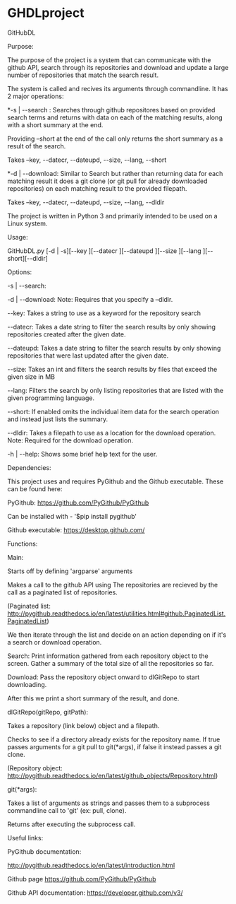 # GHDLproject


GitHubDL


Purpose:

The purpose of the project is a system that can communicate with the github API, search through its repositories and download and update a large number  of repositories that match the search result.

The system is called and recives its arguments through commandline. It has 2 major operations:

*-s | --search : Searches through github repositores based on provided search terms and returns with data 
on each of the matching results, along with a short summary at the end.

Providing –short at the end of the call only returns the short summary as a result of the search.

Takes –key, --datecr, --dateupd, --size, --lang, --short


*-d | --download: Similar to Search but rather than returning data for each matching result it does a git clone (or git pull for already downloaded repositories) on each matching result to the provided filepath.

Takes –key, --datecr, --dateupd, --size, --lang, --dldir


The project is written in Python 3 and primarily intended to be used on a Linux system.


Usage:

GitHubDL.py [-d | -s][--key <keyword>][--datecr <date>][--dateupd <date>][--size <int>][--lang <keyword>][--short][--dldir]


Options:

-s | --search:		

-d | --download:	Note: Requires that you specify a –dldir.

--key:			Takes a string to use as a keyword for the repository search

--datecr:		Takes a date string to filter the search results by only showing repositories 			created after the given date.

--dateupd:		Takes a date string to filter the search results by only showing repositories 			that were last updated after the given date.

--size:			Takes an int and filters the search results by files that exceed the given
			size in 	MB

--lang:			Filters the search by only listing repositories that are listed with the given 			programming language.

--short:			If enabled omits the individual item data for the search operation and instead 			just lists the summary.

--dldir:			Takes a filepath to use as a location for the download operation.
			Note: Required for the download operation.

-h | --help:		Shows some brief help text for the user.


Dependencies:

This project uses and requires PyGithub and the Github executable. These can be found here:

PyGithub:
https://github.com/PyGithub/PyGithub

Can be installed with  -  '$pip install pygithub'

Github executable:
https://desktop.github.com/


Functions:

Main:

Starts off by  defining 'argparse' arguments

Makes a call to the github API using 
The repositories are recieved by the call as a paginated list of repositories.

(Paginated list: http://pygithub.readthedocs.io/en/latest/utilities.html#github.PaginatedList.PaginatedList)

We then iterate through the list and decide on an action depending on if it's a search or download operation.

Search: Print information gathered from each repository object to the screen. Gather a summary of the total size of all the repositories so far.

Download: Pass the repository object onward to dlGitRepo to start downloading.

After this we print a short summary of the result, and done.


dlGitRepo(gitRepo, gitPath):

Takes a repository (link below) object and a filepath.

Checks to see if a directory already exists for the repository name. If true passes arguments for a git pull to git(*args), if false it instead passes a git clone.

(Repository object: http://pygithub.readthedocs.io/en/latest/github_objects/Repository.html)



git(*args):

Takes a list of arguments as strings and passes them to a subprocess commandline call to 'git' (ex: pull, clone).

Returns after executing the subprocess call.



Useful links:

PyGithub documentation:

http://pygithub.readthedocs.io/en/latest/introduction.html

Github page
https://github.com/PyGithub/PyGithub

Github API documentation:
https://developer.github.com/v3/
